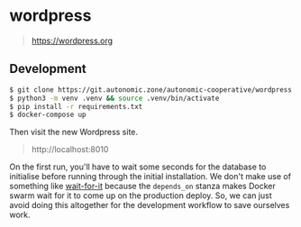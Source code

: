 # wordpress

> https://wordpress.org

## Development

```bash
$ git clone https://git.autonomic.zone/autonomic-cooperative/wordpress && cd wordpress
$ python3 -m venv .venv && source .venv/bin/activate
$ pip install -r requirements.txt
$ docker-compose up
```

Then visit the new Wordpress site.

> http://localhost:8010

On the first run, you'll have to wait some seconds for the database to
initialise before running through the initial installation. We don't make use
of something like [wait-for-it](https://github.com/vishnubob/wait-for-it)
because the `depends_on` stanza makes Docker swarm wait for it to come up on
the production deploy. So, we can just avoid doing this altogether for the
development workflow to save ourselves work.
